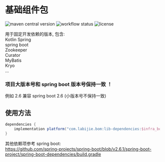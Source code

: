 # 基础组件包

![maven central version](https://img.shields.io/maven-central/v/com.labijie.bom/lib-dependencies?logo=java)
![workflow status](https://img.shields.io/github/actions/workflow/status/hongque-pro/infra-bom/build.yml)
![license](https://img.shields.io/github/license/hongque-pro/infra-bom?style=flat-square)

用于固定开发依赖的版本, 包含:   
Kotlin
Spring    
spring boot    
Zookeeper    
Curator    
MyBatis    
Kryo    
...

### 项目大版本号和 spring boot 版本号保持一致 ！
例如 2.6 兼容 spring boot 2.6 (小版本号不保持一致)

## 使用方法
```groovy
dependencies {
    implementation platform("com.labijie.bom:lib-dependencies:$infra_bom_version")
}
```


其他依赖项参考 spring boot:   
https://github.com/spring-projects/spring-boot/blob/v2.6.1/spring-boot-project/spring-boot-dependencies/build.gradle   


